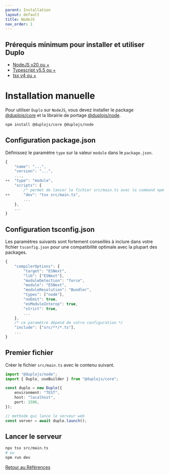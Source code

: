 ```yaml
---
parent: Installation
layout: default
title: NodeJS
nav_order: 1
---
```


## Prérequis minimum pour installer et utiliser Duplo
- [NodeJS v20 ou +](https://nodejs.org/fr/blog/release/v20.0.0)
- [Typescript v5.5 ou +](https://www.typescriptlang.org/docs/handbook/release-notes/typescript-5-5.html)
- [tsx v4 ou +](https://www.npmjs.com/package/tsx)

# Installation manuelle
Pour utiliser `Duplo` sur `NodeJS`, vous devez installer le package [@duplojs/core](https://github.com/duplojs/core) et la librairie de portage [@duplojs/node](https://github.com/duplojs/node).
```bash
npm install @duplojs/core @duplojs/node
```

## Configuration package.json
Définissez le paramètre `type` sur la valeur `module` dans le `package.json`.

```js
{
    "name": "...",
    "version": "...",
    ...,
++  "type": "module",
    "scripts": {
        /* permet de lancer le fichier src/main.ts avec la command npm run dev */
++      "dev": "tsx src/main.ts", 
        ...
    },
    ...
}
```

## Configuration tsconfig.json
Les paramètres suivants sont fortement conseillés à inclure dans votre fichier `tsconfig.json` pour une compatibilité optimale avec la plupart des packages.

```js
{
    "compilerOptions": {
        "target": "ESNext",
        "lib": ["ESNext"], 
        "moduleDetection": "force",
        "module": "ESNext",
        "moduleResolution": "Bundler",           
        "types": ["node"],
        "noEmit": true,
        "esModuleInterop": true,
        "strict": true,
        ...
    },
    /* ce paramètre dépend de votre configuration */
    "include": ["src/**/*.ts"], 
    ...
}
```

## Premier fichier
Créer le fichier `src/main.ts` avec le contenu suivant.

```ts
import "@duplojs/node";
import { Duplo, useBuilder } from "@duplojs/core";

const duplo = new Duplo({
    environment: "TEST",
    host: "localhost",
    port: 1506,
});

// methode qui lance le serveur web
const server = await duplo.launch();
```

## Lancer le serveur
```bash
npx tsx src/main.ts
# ou
npm run dev
```


[Retour au Références](../..)